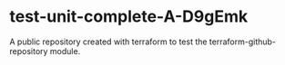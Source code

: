 # test-unit-complete-A-D9gEmk
A public repository created with terraform to test the terraform-github-repository module.
